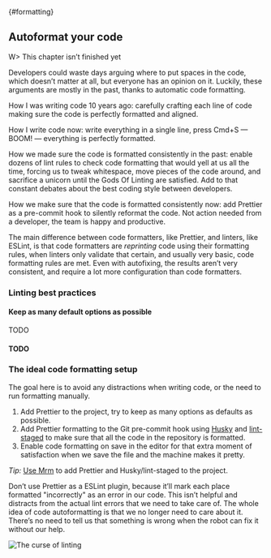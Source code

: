 {#formatting}

## Autoformat your code

W> This chapter isn’t finished yet

Developers could waste days arguing where to put spaces in the code, which doesn’t matter at all, but everyone has an opinion on it. Luckily, these arguments are mostly in the past, thanks to automatic code formatting.

How I was writing code 10 years ago: carefully crafting each line of code making sure the code is perfectly formatted and aligned.

How I write code now: write everything in a single line, press Cmd+S — BOOM! — everything is perfectly formatted.

How we made sure the code is formatted consistently in the past: enable dozens of lint rules to check code formatting that would yell at us all the time, forcing us to tweak whitespace, move pieces of the code around, and sacrifice a unicorn until the Gods Of Linting are satisfied. Add to that constant debates about the best coding style between developers.

How we make sure that the code is formatted consistently now: add Prettier as a pre-commit hook to silently reformat the code. Not action needed from a developer, the team is happy and productive.

The main difference between code formatters, like Prettier, and linters, like ESLint, is that code formatters are _reprinting_ code using their formatting rules, when linters only validate that certain, and usually very basic, code formatting rules are met. Even with autofixing, the results aren’t very consistent, and require a lot more configuration than code formatters.

### Linting best practices

#### Keep as many default options as possible

TODO

#### TODO

### The ideal code formatting setup

The goal here is to avoid any distractions when writing code, or the need to run formatting manually.

1. Add Prettier to the project, try to keep as many options as defaults as possible.
2. Add Prettier formatting to the Git pre-commit hook using [Husky](https://github.com/typicode/husky) and [lint-staged](https://github.com/okonet/lint-staged) to make sure that all the code in the repository is formatted.
3. Enable code formatting on save in the editor for that extra moment of satisfaction when we save the file and the machine makes it pretty.

_Tip:_ [Use Mrm](https://mrm.js.org/) to add Prettier and Husky/lint-staged to the project.

Don’t use Prettier as a ESLint plugin, because it’ll mark each place formatted "incorrectly" as an error in our code. This isn’t helpful and distracts from the actual lint errors that we need to take care of. The whole idea of code autoformatting is that we no longer need to care about it. There’s no need to tell us that something is wrong when the robot can fix it without our help.

![The curse of linting](images/curse-of-linting.jpeg)
